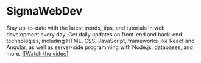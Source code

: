 # SigmaWebDev
Stay up-to-date with the latest trends, tips, and tutorials in web development every day! Get daily updates on front-end and back-end technologies, including HTML, CSS, JavaScript, frameworks like React and Angular, as well as server-side programming with Node.js, databases, and more.
[![Watch the video]](https://github.com/user-attachments/assets/993f286c-8bb0-4571-b23c-4104d80f6da1)
